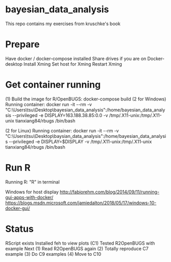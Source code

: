 # bayesian_data_analysis
This repo contains my exercises from kruschke's book

# Prepare
Have docker / docker-compose installed
Share drives if you are on Docker-desktop
Install Xming
Set host for Xming
Restart Xming

# Get container running
(1) Build the image for R/OpenBUGS: docker-compose build
(2 for Windows) Running container: docker run -it --rm -v "C:\Users\tsu\Desktop\bayesian_data_analysis":/home/bayesian_data_analysis --privileged -e DISPLAY=163.188.38.85:0.0 -v /tmp/.X11-unix:/tmp/.X11-unix tianxiang84/rbugs /bin/bash

(2 for Linux) Running container: docker run -it --rm -v "C:\Users\tsu\Desktop\baysian_data_analysis":/home/bayesian_data_analysis --privileged -e DISPLAY=$DISPLAY -v /tmp/.X11-unix:/tmp/.X11-unix tianxiang84/rbugs /bin/bash

# Run R
Running R: "R" in terminal

Windows for host display
http://fabiorehm.com/blog/2014/09/11/running-gui-apps-with-docker/
https://blogs.msdn.microsoft.com/jamiedalton/2018/05/17/windows-10-docker-gui/

# Status
RScript exists
Installed feh to view plots (C1)
Tested R2OpenBUGS with example
Next
(1) Read R2OpenBUGS again
(2) Totally reproduce C7 example
(3) Do C9 examples
(4) Move to C10
